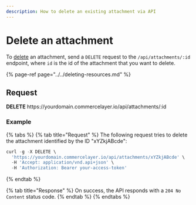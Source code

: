 ```yaml
---
description: How to delete an existing attachment via API
---
```


# Delete an attachment

To <a href="https://docs.commercelayer.io/developers/deleting-resources" target="_blank">delete</a> an attachment, send a `DELETE` request to the `/api/attachments/:id` endpoint, where `id` is the id of the attachment that you want to delete.

{% page-ref page="../../deleting-resources.md" %}

## Request

**DELETE** https://<i></i>yourdomain.commercelayer.io/api/attachments/:id

### Example

{% tabs %}
{% tab title="Request" %}
The following request tries to delete the attachment identified by the ID "xYZkjABcde":

```javascript
curl -g -X DELETE \
  'https://yourdomain.commercelayer.io/api/attachments/xYZkjABcde' \
  -H 'Accept: application/vnd.api+json' \
  -H 'Authorization: Bearer your-access-token'
```
{% endtab %}

{% tab title="Response" %}
On success, the API responds with a `204 No Content` status code.
{% endtab %}
{% endtabs %}

